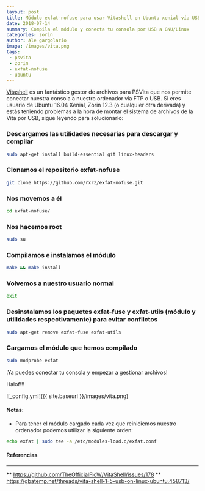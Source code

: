 ```yaml
---
layout: post
title: Módulo exfat-nofuse para usar Vitashell en Ubuntu xenial vía USB
date: 2018-07-14
summary: Compila el módulo y conecta tu consola por USB a GNU/Linux
categories: zorin 
author: Ale gargolario
image: /images/vita.png
tags:
 - psvita
 - zorin
 - exfat-nofuse
 - ubuntu
---
```


[Vitashell](https://github.com/TheOfficialFloW/VitaShell/releases/) es un fantástico gestor de archivos para PSVita que nos permite conectar nuestra consola a nuestro ordenador vía FTP o USB. Si eres usuario de Ubuntu 16.04 Xenial, Zorin 12.3 (o cualquier otra derivada) y estás teniendo problemas a la hora de montar el sistema de archivos de la Vita por USB, sigue leyendo para solucionarlo: 


### Descargamos las utilidades necesarias para descargar y compilar

```bash
sudo apt-get install build-essential git linux-headers
```

### Clonamos el repositorio exfat-nofuse

```bash
git clone https://github.com/rxrz/exfat-nofuse.git
```

### Nos movemos a él

```bash
cd exfat-nofuse/
```
### Nos hacemos **root**

```bash
sudo su
```
### Compilamos e instalamos el módulo

```bash
make && make install
```

### Volvemos a nuestro usuario normal

```bash
exit
```
### Desinstalamos los paquetes **exfat-fuse** y **exfat-utils** (módulo y utilidades respectivamente) para evitar conflictos 

```bash
sudo apt-get remove exfat-fuse exfat-utils
```

### Cargamos el módulo que hemos compilado

```bash
sudo modprobe exfat
```
¡Ya puedes conectar tu consola y empezar a gestionar archivos!


Halof!!!


![_config.yml]({{ site.baseurl }}/images/vita.png)

#### Notas:
+ Para tener el módulo cargado cada vez que reiniciemos nuestro ordenador podemos utilizar la siguiente orden:

```bash
echo exfat | sudo tee -a /etc/modules-load.d/exfat.conf
```
#### Referencias
***

** https://github.com/TheOfficialFloW/VitaShell/issues/178
** https://gbatemp.net/threads/vita-shell-1-5-usb-on-linux-ubuntu.458713/
